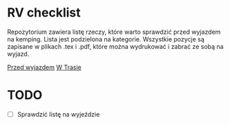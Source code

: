 # RV checklist
Repozytorium zawiera listę rzeczy, które warto sprawdzić przed wyjazdem na kemping. 
Lista jest podzielona na kategorie. 
Wszystkie pozycje są zapisane w plikach .tex i .pdf, które można wydrukować i zabrać ze sobą na wyjazd.

[Przed wyjazdem](PrzedWyjazdem.pdf)
[W Trasie](WTrasie.pdf)

# TODO
- [ ] Sprawdzić listę na wyjeździe